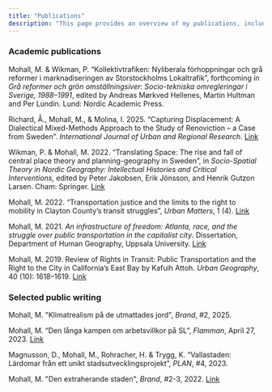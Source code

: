 ```yaml
---
title: "Publications"
description: "This page provides an overview of my publications, including both academic publications and public writing"
---
```


### Academic publications

Mohall, M. & Wikman, P. “Kollektivtrafiken: Nyliberala förhoppningar och grå reformer i marknadiseringen av Storstockholms Lokaltrafik”, forthcoming in _Grå reformer och grön omställningsiver: Socio-tekniska omregleringar i Sverige, 1988–1991_, edited by Andreas Mørkved Hellenes, Martin Hultman and Per Lundin. Lund: Nordic Academic Press.

Richard, Å., Mohall, M., & Molina, I. 2025. “Capturing Displacement: A Dialectical Mixed-Methods Approach to the Study of Renoviction – a Case from Sweden”. _International Journal of Urban and Regional Research_. [Link](https://doi.org/10.1111/1468-2427.13318)

Wikman, P. & Mohall, M. 2022. “Translating Space: The rise and fall of central place theory and planning-geography in Sweden”, in _Socio-Spatial Theory in Nordic Geography: Intellectual Histories and Critical Interventions_, edited by Peter Jakobsen, Erik Jönsson, and Henrik Gutzon Larsen. Cham: Springer. [Link](https://link.springer.com/chapter/10.1007/978-3-031-04234-8_3)

Mohall, M. 2022. “Transportation justice and the limits to the right to mobility in Clayton County’s transit struggles”, _Urban Matters_, 1 (4). [Link](https://urbanmattersjournal.com/transportation-justice-and-the-limits-to-the-right-to-mobility-in-clayton-countys-transit-struggles/)

Mohall, M. 2021. _An infrastructure of freedom: Atlanta, race, and the struggle over public transportation in the capitalist city_. Dissertation, Department of Human Geography, Uppsala University. [Link](https://urn.kb.se/resolve?urn=urn:nbn:se:uu:diva-449492)

Mohall, M. 2019. Review of Rights in Transit: Public Transportation and the Right to the City in California’s East Bay by Kafuih Attoh. _Urban Geography_, 40 (10): 1618–1619. [Link](https://doi.org/10.1080/02723638.2019.1674057)

### Selected public writing
Mohall, M. "Klimatrealism på de utmattades jord", _Brand_, #2, 2025.

Mohall, M. “Den långa kampen om arbetsvillkor på SL”, _Flamman_, April 27, 2023. [Link](https://www.flamman.se/den-langa-kampen-om-arbetsvillkor-pa-sl/)

Magnusson, D., Mohall, M., Rohracher, H. & Trygg, K. “Vallastaden: Lärdomar från ett unikt stadsutvecklingsprojekt”, _PLAN_, #4, 2023.

Mohall, M. "Den extraherande staden", _Brand_, #2-3, 2022. [Link](https://www.dropbox.com/scl/fi/gl9rgjgwuqjls7122lm3v/Mohall_Extraktion.pdf?rlkey=tlgnwpbmpcswkjwnseh0eaqn4&dl=0)





